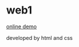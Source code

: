# web1

<a href="https://sepidezomorodiweb.github.io/web1/">online demo</a>

developed by html and css
